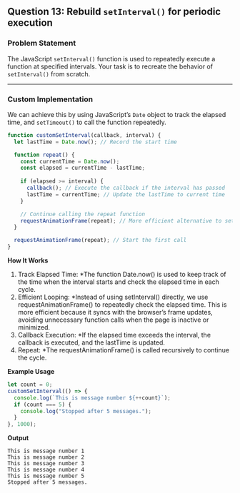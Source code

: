 ## Question 13: Rebuild `setInterval()` for periodic execution

### **Problem Statement**

The JavaScript `setInterval()` function is used to repeatedly execute a function at specified intervals. Your task is to recreate the behavior of `setInterval()` from scratch.

---

### **Custom Implementation**

We can achieve this by using JavaScript’s `Date` object to track the elapsed time, and `setTimeout()` to call the function repeatedly.

```javascript
function customSetInterval(callback, interval) {
  let lastTime = Date.now(); // Record the start time

  function repeat() {
    const currentTime = Date.now();
    const elapsed = currentTime - lastTime;
    
    if (elapsed >= interval) {
      callback(); // Execute the callback if the interval has passed
      lastTime = currentTime; // Update the lastTime to current time
    }

    // Continue calling the repeat function
    requestAnimationFrame(repeat); // More efficient alternative to setTimeout/setInterval
  }

  requestAnimationFrame(repeat); // Start the first call
}
```

**How It Works**
1. Track Elapsed Time:
  *The function Date.now() is used to keep track of the time when the interval starts and check the elapsed time in each cycle.
2. Efficient Looping:
  *Instead of using setInterval() directly, we use requestAnimationFrame() to repeatedly check the elapsed time. This is more efficient because it syncs with the browser’s frame updates, avoiding unnecessary function calls when the page is inactive or minimized.
3. Callback Execution:
  *If the elapsed time exceeds the interval, the callback is executed, and the lastTime is updated.
4. Repeat:
  *The requestAnimationFrame() is called recursively to continue the cycle.

**Example Usage**
```javascript
let count = 0;
customSetInterval(() => {
  console.log(`This is message number ${++count}`);
  if (count === 5) {
    console.log("Stopped after 5 messages.");
  }
}, 1000);
```
**Output**
```javasctipt
This is message number 1
This is message number 2
This is message number 3
This is message number 4
This is message number 5
Stopped after 5 messages.
```
